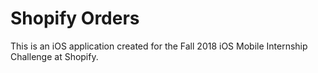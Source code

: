 # Shopify Orders
This is an iOS application created for the Fall 2018 iOS Mobile Internship Challenge at Shopify.
